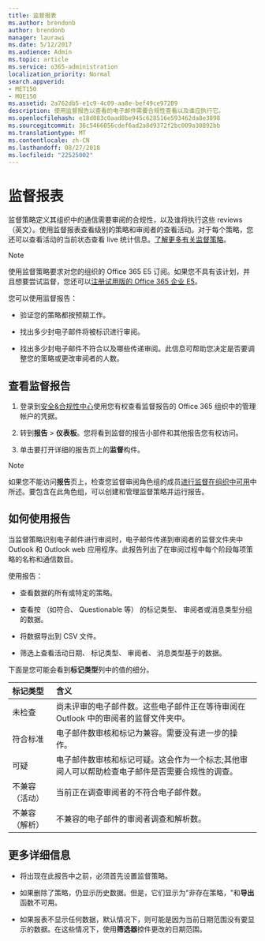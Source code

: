 ```yaml
---
title: 监督报表
ms.author: brendonb
author: brendonb
manager: laurawi
ms.date: 5/12/2017
ms.audience: Admin
ms.topic: article
ms.service: o365-administration
localization_priority: Normal
search.appverid:
- MET150
- MOE150
ms.assetid: 2a762db5-e1c9-4c09-aa8e-bef49ce97209
description: 使用监督报告以查看的电子邮件需要合规性查看以及谁应执行它。
ms.openlocfilehash: e18d083c0aad8be945c628516e593462da8e3898
ms.sourcegitcommit: 36c5466056cdef6ad2a8d9372f2bc009a30892bb
ms.translationtype: MT
ms.contentlocale: zh-CN
ms.lasthandoff: 08/27/2018
ms.locfileid: "22525002"
---
```

# <a name="supervision-reports"></a>监督报表

监督策略定义其组织中的通信需要审阅的合规性，以及谁将执行这些 reviews （英文）。使用监督报表查看级别的策略和审阅者的查看活动。对于每个策略，您还可以查看活动的当前状态查看 live 统计信息。[了解更多有关监督策略](configure-supervision-policies.md)。 
  
> [!NOTE]
> 使用监督策略要求对您的组织的 Office 365 E5 订阅。如果您不具有该计划，并且想要尝试监督，您还可以[注册试用版的 Office 365 企业 E5](https://go.microsoft.com/fwlink/p/?LinkID=698279)。 
  
您可以使用监督报告：
  
- 验证您的策略都按预期工作。 
    
- 找出多少封电子邮件将被标识进行审阅。
    
- 找出多少封电子邮件不符合以及哪些传递审阅。此信息可帮助您决定是否要调整您的策略或更改审阅者的人数。
    
## <a name="view-the-supervision-report"></a>查看监督报告

1. 登录到[安全&amp;合规性中心](https://protection.office.com/)使用您有权查看监督报告的 Office 365 组织中的管理帐户的凭据。 
    
2. 转到**报告** \> **仪表板**。您将看到监督的报告小部件和其他报告您有权访问。
    
3. 单击要打开详细的报告页上的**监督**构件。 
    
> [!NOTE]
> 如果您不能访问**报告**页上，检查您监督审阅角色组的成员[进行监督在组织中可用](configure-supervision-policies.md#SRavailable)中所述。要包含在此角色组，可以创建和管理监督策略并运行报告。 
  
## <a name="how-to-use-the-report"></a>如何使用报告

当监督策略识别电子邮件进行审阅时，电子邮件传递到审阅者的监督文件夹中 Outlook 和 Outlook web 应用程序。此报告列出了在审阅过程中每个阶段每项策略的名称和通信数目。
  
使用报告：
  
- 查看数据的所有或特定的策略。
    
- 查看按 （如符合、 Questionable 等） 的标记类型、 审阅者或消息类型分组的数据。
    
- 将数据导出到 CSV 文件。
    
- 筛选上查看活动日期、 标记类型、 审阅者、 消息类型基于的数据。
    
下面是您可能会看到**标记类型**列中的值的细分。 
  
|**标记类型**|**含义**|
|:-----|:-----|
|未检查  <br/> |尚未评审的电子邮件数。这些电子邮件正在等待审阅在 Outlook 中的审阅者的监督文件夹中。  <br/> |
|符合标准  <br/> |电子邮件数审核和标记为兼容。需要没有进一步的操作。  <br/> |
|可疑  <br/> |电子邮件数审核和标记可疑。这会作为一个标志;其他审阅人可以帮助检查电子邮件是否需要合规性的调查。  <br/> |
|不兼容 （活动）  <br/> |当前正在调查审阅者的不符合电子邮件数。  <br/> |
|不兼容 （解析）  <br/> |不兼容的电子邮件的审阅者调查和解析数。  <br/> |
   
## <a name="more-details"></a>更多详细信息

- 将出现在此报告中之前，必须首先设置监督策略。
    
- 如果删除了策略，仍显示历史数据。但是，它们显示为"非存在策略，"和**导出**函数不可用。 
    
- 如果报表不显示任何数据，默认情况下，则可能是因为当前日期范围没有要显示的数据。在这些情况下，使用**筛选器**控件更改的日期范围。 
    

